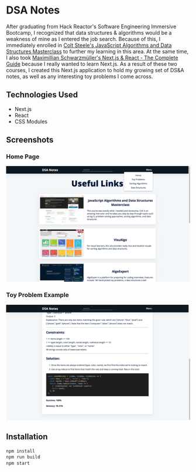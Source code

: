 # DSA Notes
After graduating from Hack Reactor's Software Engineering Immersive Bootcamp, I recognized that data structures & algorithms would be a weakness of mine as I entered the job search. Because of this, I immediately enrolled in [Colt Steele's JavaScript Algorithms and Data Structures Masterclass](https://www.udemy.com/course/js-algorithms-and-data-structures-masterclass/) to further my learning in this area. At the same time, I also took [Maximillian Schwarzmüller's Next.js & React - The Complete Guide](https://www.udemy.com/course/nextjs-react-the-complete-guide/) because I really wanted to learn Next.js. As a result of these two courses, I created this Next.js application to hold my growing set of DS&A notes, as well as any interesting toy problems I come across.

## Technologies Used
* Next.js
* React
* CSS Modules

## Screenshots
### Home Page
![Home page](/screenshots/DSA-Notes-homepage.png)
### Toy Problem Example
![Toy Problem Example](/screenshots/DSA-Notes-toy-problem.png)


## Installation
```bash
npm install
npm run build
npm start
```
